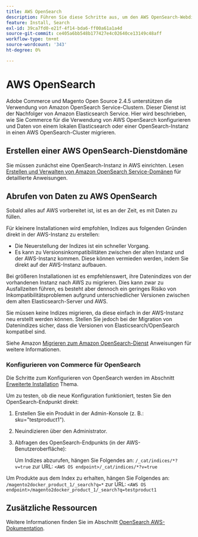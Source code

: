 ```yaml
---
title: AWS OpenSearch
description: Führen Sie diese Schritte aus, um den AWS OpenSearch-Webdienst für lokale Installationen von Adobe Commerce und Magento Open Source zu konfigurieren.
feature: Install, Search
exl-id: 39ca7fd0-e21f-4f14-bda6-ff00a61a1a4d
source-git-commit: ce405a6bb548b177427e4c02640ce13149c48aff
workflow-type: tm+mt
source-wordcount: '343'
ht-degree: 0%

---
```


# AWS OpenSearch

Adobe Commerce und Magento Open Source 2.4.5 unterstützen die Verwendung von Amazon OpenSearch Service-Clustern. Dieser Dienst ist der Nachfolger von Amazon Elasticsearch Service. Hier wird beschrieben, wie Sie Commerce für die Verwendung von AWS OpenSearch konfigurieren und Daten von einem lokalen Elasticsearch oder einer OpenSearch-Instanz in einen AWS OpenSearch-Cluster migrieren.

## Erstellen einer AWS OpenSearch-Dienstdomäne

Sie müssen zunächst eine OpenSearch-Instanz in AWS einrichten.
Lesen [Erstellen und Verwalten von Amazon OpenSearch Service-Domänen](https://docs.aws.amazon.com/opensearch-service/latest/developerguide/createupdatedomains.html) für detaillierte Anweisungen.

## Abrufen von Daten zu AWS OpenSearch

Sobald alles auf AWS vorbereitet ist, ist es an der Zeit, es mit Daten zu füllen.

Für kleinere Installationen wird empfohlen, Indizes aus folgenden Gründen direkt in der AWS-Instanz zu erstellen:

* Die Neuerstellung der Indizes ist ein schneller Vorgang.
* Es kann zu Versionsinkompatibilitäten zwischen der alten Instanz und der AWS-Instanz kommen. Diese können vermieden werden, indem Sie direkt auf der AWS-Instanz aufbauen.

Bei größeren Installationen ist es empfehlenswert, ihre Datenindizes von der vorhandenen Instanz nach AWS zu migrieren. Dies kann zwar zu Ausfallzeiten führen, es besteht aber dennoch ein geringes Risiko von Inkompatibilitätsproblemen aufgrund unterschiedlicher Versionen zwischen dem alten Elasticsearch-Server und AWS.

Sie müssen keine Indizes migrieren, da diese einfach in der AWS-Instanz neu erstellt werden können.
Stellen Sie jedoch bei der Migration von Datenindizes sicher, dass die Versionen von Elasticsearch/OpenSearch kompatibel sind.

Siehe Amazon [Migrieren zum Amazon OpenSearch-Dienst](https://docs.aws.amazon.com/opensearch-service/latest/developerguide/migration.html) Anweisungen für weitere Informationen.

### Konfigurieren von Commerce für OpenSearch

Die Schritte zum Konfigurieren von OpenSearch werden im Abschnitt [Erweiterte Installation](../../advanced.md) Thema.

Um zu testen, ob die neue Konfiguration funktioniert, testen Sie den OpenSearch-Endpunkt direkt:

1. Erstellen Sie ein Produkt in der Admin-Konsole (z. B.: sku=&quot;testproduct1&quot;).
1. Neuindizieren über den Administrator.
1. Abfragen des OpenSearch-Endpunkts (in der AWS-Benutzeroberfläche):

   Um Indizes abzurufen, hängen Sie Folgendes an: `/_cat/indices/*?v=true` zur URL:
   `<AWS OS endpoint>/_cat/indices/*?v=true`

Um Produkte aus dem Index zu erhalten, hängen Sie Folgendes an: `/magento2docker_product_1/_search?q=*` zur URL:
`<AWS OS endpoint>/magento2docker_product_1/_search?q=testproduct1`

## Zusätzliche Ressourcen

Weitere Informationen finden Sie im Abschnitt [OpenSearch AWS-Dokumentation](https://docs.aws.amazon.com/opensearch-service/index.html).
